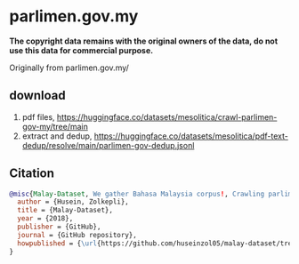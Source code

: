# parlimen.gov.my

**The copyright data remains with the original owners of the data, do not use this data for commercial purpose.**

Originally from parlimen.gov.my/

## download

1. pdf files, https://huggingface.co/datasets/mesolitica/crawl-parlimen-gov-my/tree/main
2. extract and dedup, https://huggingface.co/datasets/mesolitica/pdf-text-dedup/resolve/main/parlimen-gov-dedup.jsonl

## Citation

```bibtex
@misc{Malay-Dataset, We gather Bahasa Malaysia corpus!, Crawling parlimen.gov.my,
  author = {Husein, Zolkepli},
  title = {Malay-Dataset},
  year = {2018},
  publisher = {GitHub},
  journal = {GitHub repository},
  howpublished = {\url{https://github.com/huseinzol05/malay-dataset/tree/master/crawl/parlimen.gov.my}}
}
```